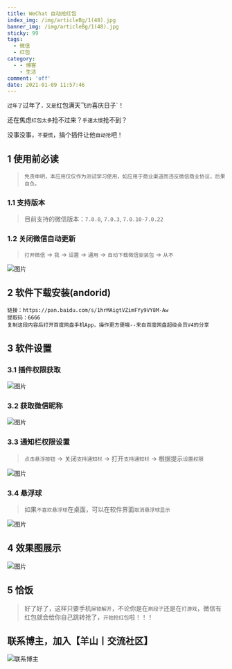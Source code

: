 ```yaml
---
title: WeChat 自动抢红包
index_img: /img/articleBg/1(48).jpg
banner_img: /img/articleBg/1(48).jpg
sticky: 99
tags:
  - 微信
  - 红包 
category:
  - - 博客
    - 生活
comment: 'off'
date: 2021-01-09 11:57:46
---
```


`过年了`过年了`，又是`红包满天飞`的`喜庆日子`！

还在焦虑`红包太多`抢不过来？`手速太慢`抢不到？

没事没事，`不要慌`，搞个插件让他`自动抢`吧！

<!-- more -->

## 1 使用前必读

> `免责申明，本应用仅仅作为测试学习使用，如应用于商业渠道而违反微信商业协议，后果自负。`

### 1.1 支持版本

> 目前支持的微信版本：`7.0.0`, `7.0.3`, `7.0.10-7.0.22` 

### 1.2 关闭微信自动更新

> `打开微信` -> `我` -> `设置` -> `通用` -> `自动下载微信安装包` -> `从不`

![图片](/img/articleContent/微信_自动抢红包/1.png)

## 2 软件下载安装(andorid)

```
链接：https://pan.baidu.com/s/1hrMAigtVZimFYy9VY8M-Aw 
提取码：6666 
复制这段内容后打开百度网盘手机App，操作更方便哦--来自百度网盘超级会员V4的分享
```

## 3 软件设置

### 3.1 插件权限获取

![图片](/img/articleContent/微信_自动抢红包/2.png)

### 3.2 获取微信昵称

![图片](/img/articleContent/微信_自动抢红包/3.png)

### 3.3 通知栏权限设置

> `点击悬浮按钮` -> 关闭`支持通知栏` -> 打开`支持通知栏` -> 根据提示`设置权限`

![图片](/img/articleContent/微信_自动抢红包/4.png)

### 3.4 悬浮球

> 如果`不喜欢悬浮球`在桌面，可以在软件界面`取消悬浮球显示`

![图片](/img/articleContent/微信_自动抢红包/5.png)

## 4 效果图展示

![图片](/img/articleContent/微信_自动抢红包/6.png)

## 5 恰饭

> 好了好了，这样只要手机`屏锁解开`，不论你是在`刷段子`还是在`打游戏`，微信有红包就会给你自己跳转抢了，`开始抢红包`啦！！！

## 联系博主，加入【羊山丨交流社区】
![联系博主](/img/icon/wechatFindMe.png)